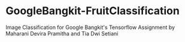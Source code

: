 # GoogleBangkit-FruitClassification
Image Classification for Google Bangkit's Tensorflow Assignment
by Maharani Devira Pramitha and Tia Dwi Setiani
